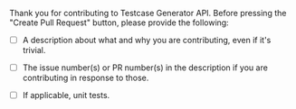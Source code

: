 Thank you for contributing to Testcase Generator API. Before pressing the "Create Pull Request" button, please provide the following:

- [ ] A description about what and why you are contributing, even if it's trivial.

- [ ] The issue number(s) or PR number(s) in the description if you are contributing in response to those.

- [ ] If applicable, unit tests.
